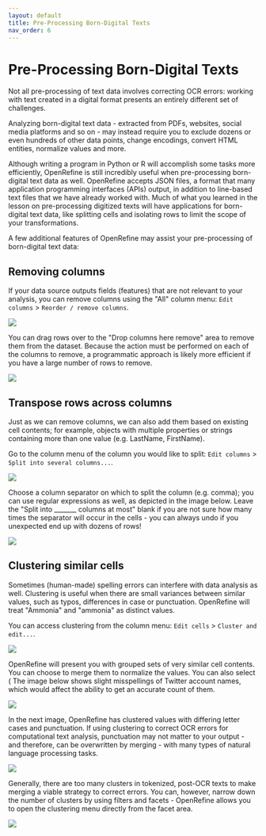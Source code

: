 ```yaml
---
layout: default
title: Pre-Processing Born-Digital Texts
nav_order: 6
---
```


# Pre-Processing Born-Digital Texts

Not all pre-processing of text data involves correcting OCR errors: working with text created in a digital format presents an entirely different set of challenges.

Analyzing born-digital text data - extracted from PDFs, websites, social media platforms and so on - may instead require you to exclude dozens or even hundreds of other data points, change encodings, convert HTML entities, normalize values and more.

Although writing a program in Python or R will accomplish some tasks more efficiently, OpenRefine is still incredibly useful when pre-processing born-digital text data as well. OpenRefine accepts JSON files, a format that many application programming interfaces (APIs) output, in addition to line-based text files that we have already worked with. Much of what you learned in the lesson on pre-processing digitized texts will have applications for born-digital text data, like splitting cells and isolating rows to limit the scope of your transformations.

A few additional features of OpenRefine may assist your pre-processing of born-digital text data:

## Removing columns

If your data source outputs fields (features) that are not relevant to your analysis, you can remove columns using the "All" column menu: `Edit columns` > `Reorder / remove columns`.

![](assets/img/borndig_remove-column-1.png)

You can drag rows over to the "Drop columns here remove" area to remove them from the dataset. Because the action must be performed on each of the columns to remove, a programmatic approach is likely more efficient if you have a large number of rows to remove.

![](assets/img/borndig_remove-column-2.png)


## Transpose rows across columns

Just as we can remove columns, we can also add them based on existing cell contents; for example, objects with multiple properties or strings containing more than one value (e.g. LastName, FirstName).

Go to the column menu of the column you would like to split: `Edit columns` > `Split into several columns...`.

![](assets/img/borndig_remove-split-1.png)

Choose a column separator on which to split the column (e.g. comma); you can use regular expressions as well, as depicted in the image below. Leave the "Split into _______ columns at most" blank if you are not sure how many times the separator will occur in the cells - you can always undo if you unexpected end up with dozens of rows!

![](assets/img/borndig_remove-split-2.png)

## Clustering similar cells

Sometimes (human-made) spelling errors can interfere with data analysis as well. Clustering is useful when there are small variances between similar values, such as typos, differences in case or punctuation. OpenRefine will treat "Ammonia" and "ammonia" as distinct values.

You can access clustering from the column menu: `Edit cells` > `Cluster and edit...`.

![](assets/img/borndig_cluster-1.png)

OpenRefine will present you with grouped sets of very similar cell contents. You can choose to merge them to normalize the values. You can also select ( The image below shows slight misspellings of Twitter account names, which would affect the ability to get an accurate count of them.

![](assets/img/borndig_cluster-2.png)

In the next image, OpenRefine has clustered values with differing letter cases and punctuation. If using clustering to correct OCR errors for computational text analysis, punctuation may not matter to your output - and therefore, can be overwritten by merging - with many types of natural language processing tasks. 

![](assets/img/borndig_cluster-3.png)

Generally, there are too many clusters in tokenized, post-OCR texts to make merging a viable strategy to correct errors. You can, however, narrow down the number of clusters by using filters and facets - OpenRefine allows you to open the clustering menu directly from the facet area.

![](assets/img/borndig_cluster-4.png)



